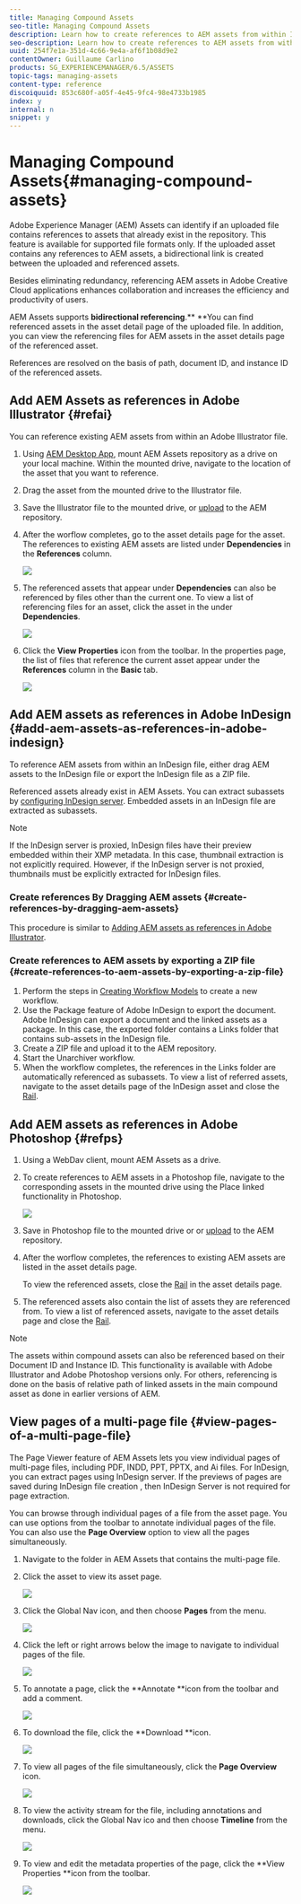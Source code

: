 ```yaml
---
title: Managing Compound Assets
seo-title: Managing Compound Assets
description: Learn how to create references to AEM assets from within Indesign, Adobe Illustrator, and Photoshop files. Also learn how to use the Page Viewer feature to view individual pages of multi-page files, including PDF, INDD, PPT, PPTX, and Ai files.
seo-description: Learn how to create references to AEM assets from within Indesign, Adobe Illustrator, and Photoshop files. Also learn how to use the Page Viewer feature to view individual pages of multi-page files, including PDF, INDD, PPT, PPTX, and Ai files.
uuid: 254f7e1a-351d-4c66-9e4a-af6f1b08d9e2
contentOwner: Guillaume Carlino
products: SG_EXPERIENCEMANAGER/6.5/ASSETS
topic-tags: managing-assets
content-type: reference
discoiquuid: 853c680f-a05f-4e45-9fc4-98e4733b1985
index: y
internal: n
snippet: y
---
```


# Managing Compound Assets{#managing-compound-assets}

Adobe Experience Manager (AEM) Assets can identify if an uploaded file contains references to assets that already exist in the repository. This feature is available for supported file formats only. If the uploaded asset contains any references to AEM assets, a bidirectional link is created between the uploaded and referenced assets.

Besides eliminating redundancy, referencing AEM assets in Adobe Creative Cloud applications enhances collaboration and increases the efficiency and productivity of users.

AEM Assets supports **bidirectional referencing**.** **You can find referenced assets in the asset detail page of the uploaded file. In addition, you can view the referencing files for AEM assets in the asset details page of the referenced asset.

References are resolved on the basis of path, document ID, and instance ID of the referenced assets.

## Add AEM Assets as references in Adobe Illustrator {#refai}

You can reference existing AEM assets from within an Adobe Illustrator file.

1. Using [AEM Desktop App](https://helpx.adobe.com/experience-manager/desktop-app/aem-desktop-app.html), mount AEM Assets repository as a drive on your local machine. Within the mounted drive, navigate to the location of the asset that you want to reference.
1. Drag the asset from the mounted drive to the Illustrator file.
1. Save the Illustrator file to the mounted drive, or [upload](../../assets/using/managing-assets-touch-ui.md#uploading-assets) to the AEM repository.
1. After the worflow completes, go to the asset details page for the asset. The references to existing AEM assets are listed under **Dependencies** in the **References** column.

   ![](assets/chlimage_1-84.png)

1. The referenced assets that appear under **Dependencies** can also be referenced by files other than the current one. To view a list of referencing files for an asset, click the asset in the under **Dependencies**.

   ![](assets/chlimage_1-85.png)

1. Click the **View Properties** icon from the toolbar. In the properties page, the list of files that reference the current asset appear under the **References** column in the **Basic** tab.

   ![](assets/chlimage_1-86.png)

## Add AEM assets as references in Adobe InDesign {#add-aem-assets-as-references-in-adobe-indesign}

To reference AEM assets from within an InDesign file, either drag AEM assets to the InDesign file or export the InDesign file as a ZIP file.

Referenced assets already exist in AEM Assets. You can extract subassets by [configuring InDesign server](../../assets/using/indesign.md). Embedded assets in an InDesign file are extracted as subassets.

>[!NOTE]
>
>If the InDesign server is proxied, InDesign files have their preview embedded within their XMP metadata. In this case, thumbnail extraction is not explicitly required. However, if the InDesign server is not proxied, thumbnails must be explicitly extracted for InDesign files.

### Create references By Dragging AEM assets {#create-references-by-dragging-aem-assets}

This procedure is similar to [Adding AEM assets as references in Adobe Illustrator](#refai). [](../../assets/using/managing-linked-subassets.md#refai)

### Create references to AEM assets by exporting a ZIP file {#create-references-to-aem-assets-by-exporting-a-zip-file}

1. Perform the steps in [Creating Workflow Models](../../sites/developing/using/workflows-models.md) to create a new workflow.
1. Use the Package feature of Adobe InDesign to export the document.   
   Adobe InDesign can export a document and the linked assets as a package. In this case, the exported folder contains a Links folder that contains sub-assets in the InDesign file.
1. Create a ZIP file and upload it to the AEM repository.
1. Start the Unarchiver workflow.
1. When the workflow completes, the references in the Links folder are automatically referenced as subassets. To view a list of referred assets, navigate to the asset details page of the InDesign asset and close the [Rail](../../sites/authoring/using/basic-handling.md#therail).

## Add AEM assets as references in Adobe Photoshop {#refps}

1. Using a WebDav client, mount AEM Assets as a drive.
1. To create references to AEM assets in a Photoshop file, navigate to the corresponding assets in the mounted drive using the Place linked functionality in Photoshop.

   ![](assets/chlimage_1-87.png)

1. Save in Photoshop file to the mounted drive or or [upload](../../assets/using/managing-assets-touch-ui.md#uploading-assets) to the AEM repository.
1. After the worflow completes, the references to existing AEM assets are listed in the asset details page.

   To view the referenced assets, close the [Rail](../../sites/authoring/using/basic-handling.md#therail) in the asset details page.

1. The referenced assets also contain the list of assets they are referenced from. To view a list of referenced assets, navigate to the asset details page and close the [Rail](../../sites/authoring/using/basic-handling.md#therail).

>[!NOTE]
>
>The assets within compound assets can also be referenced based on their Document ID and Instance ID. This functionality is available with Adobe Illustrator and Adobe Photoshop versions only. For others, referencing is done on the basis of relative path of linked assets in the main compound asset as done in earlier versions of AEM.

## View pages of a multi-page file {#view-pages-of-a-multi-page-file}

The Page Viewer feature of AEM Assets lets you view individual pages of multi-page files, including PDF, INDD, PPT, PPTX, and Ai files. For InDesign, you can extract pages using InDesign server. If the previews of pages are saved during InDesign file creation , then InDesign Server is not required for page extraction.

You can browse through individual pages of a file from the asset page. You can use options from the toolbar to annotate individual pages of the file. You can also use the **Page Overview** option to view all the pages simultaneously.

1. Navigate to the folder in AEM Assets that contains the multi-page file.
1. Click the asset to view its asset page.

   ![](assets/chlimage_1-88.png)

1. Click the Global Nav icon, and then choose **Pages** from the menu.

   ![](assets/chlimage_1-89.png)

1. Click the left or right arrows below the image to navigate to individual pages of the file.

   ![](assets/chlimage_1-90.png)

1. To annotate a page, click the **Annotate **icon from the toolbar and add a comment.

   ![](assets/chlimage_1-91.png)

1. To download the file, click the **Download **icon.

   ![](assets/chlimage_1-92.png)

1. To view all pages of the file simultaneously, click the **Page Overview** icon.

   ![](assets/chlimage_1-93.png)

1. To view the activity stream for the file, including annotations and downloads, click the Global Nav ico and then choose **Timeline** from the menu.

   ![](assets/chlimage_1-94.png)

1. To view and edit the metadata properties of the page, click the **View Properties **icon from the toolbar.

   ![](assets/chlimage_1-95.png)

